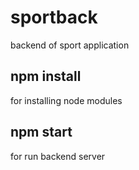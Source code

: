 # sportback
backend of sport application

## npm install 
for installing node modules

## npm start
for run backend server

